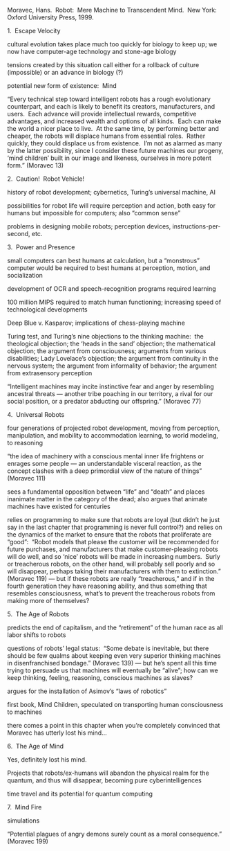 Moravec, Hans.  Robot:  Mere Machine to Transcendent Mind.  New York:  Oxford University Press, 1999.

1.  Escape Velocity

cultural evolution takes place much too quickly for biology to keep up; we now have computer-age technology and stone-age biology

tensions created by this situation call either for a rollback of culture (impossible) or an advance in biology (?)

potential new form of existence:  Mind

“Every technical step toward intelligent robots has a rough evolutionary counterpart, and each is likely to benefit its creators, manufacturers, and users.  Each advance will provide intellectual rewards, competitive advantages, and increased wealth and options of all kinds.  Each can make the world a nicer place to live.  At the same time, by performing better and cheaper, the robots will displace humans from essential roles.  Rather quickly, they could displace us from existence.  I’m not as alarmed as many by the latter possibility, since I consider these future machines our progeny, ‘mind children’ built in our image and likeness, ourselves in more potent form.” (Moravec 13)

2.  Caution!  Robot Vehicle!

history of robot development; cybernetics, Turing’s universal machine, AI

possibilities for robot life will require perception and action, both easy for humans but impossible for computers; also “common sense”

problems in designing mobile robots; perception devices, instructions-per-second, etc.

3.  Power and Presence

small computers can best humans at calculation, but a “monstrous” computer would be required to best humans at perception, motion, and socialization

development of OCR and speech-recognition programs required learning

100 million MIPS required to match human functioning; increasing speed of technological developments

Deep Blue v. Kasparov; implications of chess-playing machine

Turing test, and Turing’s nine objections to the thinking machine:  the theological objection; the ‘heads in the sand’ objection; the mathematical objection; the argument from consciousness; arguments from various disabilities; Lady Lovelace’s objection; the argument from continuity in the nervous system; the argument from informality of behavior; the argument from extrasensory perception

“Intelligent machines may incite instinctive fear and anger by resembling ancestral threats — another tribe poaching in our territory, a rival for our social position, or a predator abducting our offspring.” (Moravec 77)

4.  Universal Robots

four generations of projected robot development, moving from perception, manipulation, and mobility to accommodation learning, to world modeling, to reasoning

“the idea of machinery with a conscious mental inner life frightens or enrages some people — an understandable visceral reaction, as the concept clashes with a deep primordial view of the nature of things” (Moravec 111)

sees a fundamental opposition between “life” and “death” and places inanimate matter in the category of the dead; also argues that animate machines have existed for centuries

relies on programming to make sure that robots are loyal (but didn’t he just say in the last chapter that programming is never full control?) and relies on the dynamics of the market to ensure that the robots that proliferate are “good”:  “Robot models that please the customer will be recommended for future purchases, and manufacturers that make customer-pleasing robots will do well, and so ‘nice’ robots will be made in increasing numbers.  Surly or treacherous robots, on the other hand, will probably sell poorly and so will disappear, perhaps taking their manufacturers with them to extinction.” (Moravec 119) — but if these robots are really “treacherous,” and if in the fourth generation they have reasoning ability, and thus something that resembles consciousness, what’s to prevent the treacherous robots from making more of themselves?

5.  The Age of Robots

predicts the end of capitalism, and the “retirement” of the human race as all labor shifts to robots

questions of robots’ legal status:  “Some debate is inevitable, but there should be few qualms about keeping even very superior thinking machines in disenfranchised bondage.” (Moravec 139) — but he’s spent all this time trying to persuade us that machines will eventually be “alive”; how can we keep thinking, feeling, reasoning, conscious machines as slaves?

argues for the installation of Asimov’s “laws of robotics”

first book, Mind Children, speculated on transporting human consciousness to machines

there comes a point in this chapter when you’re completely convinced that Moravec has utterly lost his mind…

6.  The Age of Mind

Yes, definitely lost his mind.

Projects that robots/ex-humans will abandon the physical realm for the quantum, and thus will disappear, becoming pure cyberintelligences

time travel and its potential for quantum computing

7.  Mind Fire

simulations

“Potential plagues of angry demons surely count as a moral consequence.” (Moravec 199)
